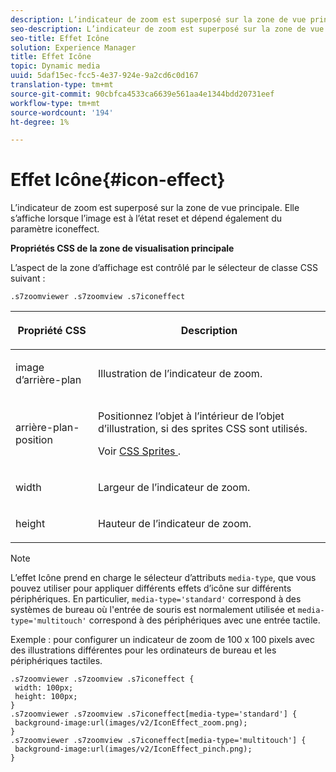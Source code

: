```yaml
---
description: L’indicateur de zoom est superposé sur la zone de vue principale. Elle s’affiche lorsque l’image est à l’état reset et dépend également du paramètre iconeffect.
seo-description: L’indicateur de zoom est superposé sur la zone de vue principale. Elle s’affiche lorsque l’image est à l’état reset et dépend également du paramètre iconeffect.
seo-title: Effet Icône
solution: Experience Manager
title: Effet Icône
topic: Dynamic media
uuid: 5daf15ec-fcc5-4e37-924e-9a2cd6c0d167
translation-type: tm+mt
source-git-commit: 90cbfca4533ca6639e561aa4e1344bdd20731eef
workflow-type: tm+mt
source-wordcount: '194'
ht-degree: 1%

---
```



# Effet Icône{#icon-effect}

L’indicateur de zoom est superposé sur la zone de vue principale. Elle s’affiche lorsque l’image est à l’état reset et dépend également du paramètre iconeffect.

<!--<a id="section_061E550C1C1D4DB2BD663A898895B38C"></a>-->

**Propriétés CSS de la zone de visualisation principale**

L’aspect de la zone d’affichage est contrôlé par le sélecteur de classe CSS suivant :

```
.s7zoomviewer .s7zoomview .s7iconeffect
```

<table id="table_94EE3F5BBE4547C0B4943471CEE7EDE4"> 
 <thead> 
  <tr> 
   <th colname="col1" class="entry"> <p> Propriété CSS </p> </th> 
   <th colname="col2" class="entry"> <p>Description </p> </th> 
  </tr> 
 </thead>
 <tbody> 
  <tr> 
   <td colname="col1"> <p> <span class="codeph"> image d’arrière-plan  </span> </p> </td> 
   <td colname="col2"> <p> Illustration de l’indicateur de zoom. </p> </td> 
  </tr> 
  <tr> 
   <td colname="col1"> <p> <span class="codeph"> arrière-plan-position  </span> </p> </td> 
   <td colname="col2"> <p> Positionnez l’objet à l’intérieur de l’objet d’illustration, si des sprites CSS sont utilisés. </p> <p>Voir <a href="../../../c-html5-s7-aem-asset-viewers/c-html5-flyout-viewer-20-about/c-html5-flyout-viewer-20-customizingviewer/c-html5-flyout-viewer-20-customizingviewer.md#section-0711ece44a4740168cfd7624c9010bd1" format="dita" scope="local"> CSS Sprites </a>. </p> </td> 
  </tr> 
  <tr> 
   <td colname="col1"> <p> <span class="codeph"> width </span> </p> </td> 
   <td colname="col2"> <p>Largeur de l’indicateur de zoom. </p> </td> 
  </tr> 
  <tr> 
   <td colname="col1"> <p> <span class="codeph"> height </span> </p> </td> 
   <td colname="col2"> <p>Hauteur de l’indicateur de zoom. </p> </td> 
  </tr> 
 </tbody> 
</table>

>[!NOTE]
>
>L’effet Icône prend en charge le sélecteur d’attributs `media-type`, que vous pouvez utiliser pour appliquer différents effets d’icône sur différents périphériques. En particulier, `media-type='standard'` correspond à des systèmes de bureau où l&#39;entrée de souris est normalement utilisée et `media-type='multitouch'` correspond à des périphériques avec une entrée tactile.

Exemple : pour configurer un indicateur de zoom de 100 x 100 pixels avec des illustrations différentes pour les ordinateurs de bureau et les périphériques tactiles.

```
.s7zoomviewer .s7zoomview .s7iconeffect { 
 width: 100px; 
 height: 100px; 
} 
.s7zoomviewer .s7zoomview .s7iconeffect[media-type='standard'] { 
 background-image:url(images/v2/IconEffect_zoom.png); 
} 
.s7zoomviewer .s7zoomview .s7iconeffect[media-type='multitouch'] { 
 background-image:url(images/v2/IconEffect_pinch.png); 
}
```


